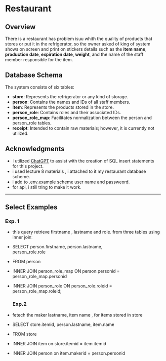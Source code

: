 # Restaurant

## Overview

There is a restaurant has problem isuu whith the quality of products that stores or put it in the refrigerator, so the owner asked of king of system shows on screen and print on stickers details such as the **item name**, **production date**, **expiration date**, **weight**, and the name of the staff member responsible for the item.

## Database Schema

The system consists of six tables:

- **store**: Represents the refrigerator or any kind of storage.
- **person**: Contains the names and IDs of all staff members.
- **item**: Represents the products stored in the store.
- **person_role**: Contains roles and their associated IDs.
- **person_role_map**: Facilitates normalization between the person and person_role tables.
- **receipt**: Intended to contain raw materials; however, it is currently not utilized.

## Acknowledgments

-  I utilized [ChatGPT](https://openai.com/chatgpt) to assist with the creation of SQL insert statements for this project.
-   i used lecture 8 materials , i attached to it my restaurant database scheme.
-  i add to .env.example scheme user name and passweord.
-  for api, i still tring to make it work.

---
## Select Examples

### Exp. 1
- this query retrieve firstname , lastname and role. from three tables using inner join:
- SELECT 
    person.firstname, 
    person.lastname,  
    person_role.role 
- FROM 
    person 
- INNER JOIN 
    person_role_map ON person.personid = person_role_map.personid 
- INNER JOIN 
    person_role ON person_role.roleid = person_role_map.roleid; 


  ### Exp.2
- fetech the maker lastname, item name , for items stored in store
- SELECT 
      store.itemid, 
      person.lastname,
      item.name
- FROM 
      store
- INNER JOIN 
      item on store.itemid = item.itemid
- INNER JOIN 
      person on item.makerid = person.personid
